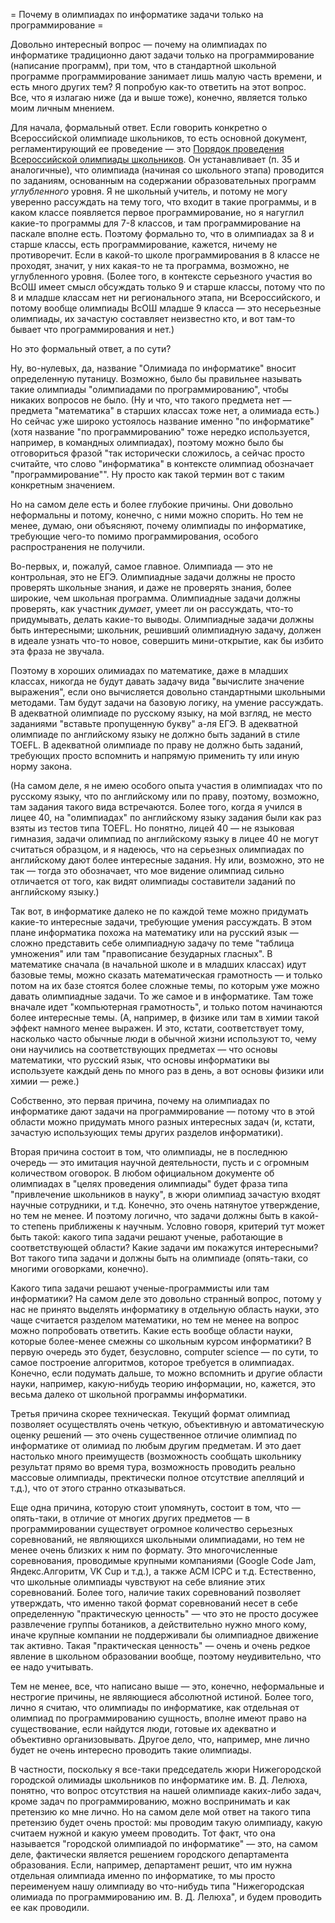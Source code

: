 = Почему в олимпиадах по информатике задачи только на программирование =

Довольно интересный вопрос — почему на олимпиадах по информатике традиционно дают задачи только на программирование (написание программ), 
при том, что в стандартной школьной программе программирование занимает лишь малую часть времени, и есть много других тем? Я попробую как-то ответить на этот вопрос. Все, что я излагаю ниже (да и выше тоже), конечно, является только моим личным мнением.

Для начала, формальный ответ. Если говорить конкретно о Всероссийской олимпиаде школьников, то есть основной документ, 
регламентирующий ее проведение — это 
[Порядок проведения Всероссийской олимпиады школьников](http://base.garant.ru/70575694/908f31cae2381bc116692d85e4fde044/#block_901).
Он устанавливает (п. 35 и аналогичные), что олимпиада (начиная со школьного этапа)
проводится по заданиям, основанным на содержании образовательных программ
*углубленного* уровня. Я не школьный учитель, и потому не могу уверенно рассуждать на тему того, что входит в такие программы,
и в каком классе появляется первое программирование, но я нагуглил какие-то программы для 7-8 классов, 
и там программирование на паскале вполне есть. Поэтому формально то, что в олимпиадах за 8 и старше классы, есть программирование,
кажется, ничему не противоречит. Если в какой-то школе программирования в 8 классе не проходят, значит, у них какая-то не та программа,
возможно, не углубленного уровня. (Более того, в контексте серьезного участия во ВсОШ имеет смысл обсуждать только 9 и старше классы,
потому что по 8 и младше классам нет ни регионального этапа, ни Всероссийского, и потому вообще олимпиады ВсОШ младше 9 класса — 
это несерьезные олимпиады, их зачастую составляет неизвестно кто, и вот там-то бывает что программирования и нет.)

Но это формальный ответ, а по сути?

Ну, во-нулевых, да, название "Олимиада по информатике" вносит определенную путаницу. Возможно, было бы правильнее называть такие олимпиады
"олимпиадами по программированию", чтобы никаких вопросов не было. (Ну и что, что такого предмета нет — предмета "математика" в старших 
классах тоже нет, а олимиада есть.) Но сейчас уже широко устоялось название именно "по информатике" (хотя название "по программированию" 
тоже нередко используется, например, в командных олимпиадах), поэтому можно было бы отговориться фразой "так исторически сложилось,
а сейчас просто считайте, что слово "информатика" в контексте олимпиад обозначает "программирование"". Ну просто как такой термин
вот с таким конкретным значением.

Но на самом деле есть и более глубокие причины. Они довольно неформальны и потому, конечно, с ними можно спорить. Но тем не менее,
думаю, они объясняют, почему олимпиады по информатике, требующие чего-то помимо программирования, особого распространения не получили.

Во-первых, и, пожалуй, самое главное. Олимпиада — это не контрольная, это не ЕГЭ. Олимпиадные задачи должны не просто проверять 
школьные знания, и даже не проверять знания, более широкие, чем школьная программа. Олимпиадные задачи должны проверять,
как участник *думает*, умеет ли он рассуждать, что-то придумывать, делать какие-то выводы.
Олимпиадные задачи должны быть интересными; школьник, решивший олимпиадную задачу, должен в идеале узнать что-то новое, совершить
мини-открытие, как бы избито эта фраза не звучала.

Поэтому в хороших олимиадах по математике, даже в младших классах, никогда не будут давать задачу вида "вычислите значение выражения", 
если оно вычисляется довольно стандартными школьными методами. Там будут задачи на базовую логику, на умение рассуждать.
В адекватной олимпиаде по русскому языку, на мой взгляд, не место заданиями "вставьте пропущенную букву" а-ля ЕГЭ.
В адекватной олимпиаде по английскому языку не должно быть заданий в стиле TOEFL.
В адекватной олимпиаде по праву не должно быть заданий, требующих просто вспомнить и напрямую применить ту или иную норму закона.

(На самом деле, я не имею особого опыта участия в олимпиадах что по русскому языку, что по английскому или по праву, поэтому,
возможно, там задания такого вида встречаются. Более того, когда я учился в лицее 40, на "олимпиадах" по английскому языку задания
были как раз взяты из тестов типа TOEFL. Но понятно, лицей 40 — не языковая гимназия, задачи олимпиад по английскому языку в лицее 40 
не могут считаться образцом, и я надеюсь, что на серьезных олимпиадах по английскому дают более интересные задания.
Ну или, возможно, это не так — тогда это обозначает, что мое видение олимпиад сильно отличается от того, как видят олимпиады
составители заданий по английскому языку.)

Так вот, в информатике далеко не по каждой теме можно придумать какие-то интересные задачи, требующие умения рассуждать. 
В этом плане информатика похожа на математику или на русский язык — сложно представить себе олимпиадную задачу по теме 
"таблица умножения" или там "правописание безударных гласных". В математике сначала (в начальной школе и в младших классах) идут 
базовые темы, можно сказать математическая грамотность — и только потом на их базе стоятся более сложные темы, по которым уже можно 
давать олимпиадные задачи. То же самое и в информатике. Там тоже вначале идет "компьютерная грамотность", и только потом
начинаются более интересные темы. (А, например, в физике или там в химии такой эффект намного менее выражен. И это, кстати,
соответствует тому, насколько часто обычные люди в обычной жизни используют то, чему они научились на соответствующих предметах
— что основы математики, что русский язык, что основы информатики вы используете каждый день по много раз в день,
а вот основы физики или химии — реже.)

Собственно, это первая причина, почему на олимпиадах по информатике дают задачи на программирование — потому что в этой области можно 
придумать много разных интересных задач (и, кстати, зачастую использующих темы других разделов информатики). 

Вторая причина состоит в том, что олимпиады, не в последнюю очередь — это имитация научной деятельности, 
пусть и с огромным количеством оговорок. В любом официальном документе об олимпиадах в "целях проведения олимпиады" будет фраза типа 
"привлечение школьников в науку", в жюри олимпиад зачастую входят научные сотрудники, и т.д. Конечно, это очень натянутое утверждение, 
но тем не менее. И поэтому логично, что задачи должны быть в какой-то степень приближены к научным. Условно говоря, критерий тут может 
быть такой: какого типа задачи решают ученые, работающие в соответствующей области? Какие задачи им покажутся интересными? Вот такого 
типа задачи и должны быть на олимпиаде (опять-таки, со многими оговорками, конечно). 

Какого типа задачи решают ученые-программисты или там информатики? На самом деле это довольно странный вопрос, потому у нас не принято 
выделять информатику в отдельную область науки, это чаще считается разделом математики, но тем не менее на вопрос можно попробовать
ответить. Какие есть вообще области науки, которые более-менее смежны со школьным курсом информатики? В первую очередь это будет, 
безусловно, computer science — по сути, то самое построение алгоритмов, которое требуется в олимпиадах. Конечно, если подумать дальше,
то можно вспомнить и другие области науки, например, какую-нибудь теорию информации, но, кажется, это весьма далеко от школьной 
программы информатики.

Третья причина скорее техническая. Текущий формат олимпиад позволяет осуществлять очень четкую, объективную и автоматическую оценку 
решений — это очень существенное отличие олимпиад по информатике от олимиад по любым другим предметам. И это дает настолько много 
преимуществ (возможность сообщать школьнику результат прямо во время тура, возможность проводить реально массовые олимпиады, 
пректически полное отсутствие апелляций и т.д.), что от этого странно отказываться.

Еще одна причина, которую стоит упомянуть, состоит в том, что — опять-таки, в отличие от многих других предметов — в программировании
существует огромное количество серьезных соревнований, не являющихся школьными олимпиадами, но тем не менее очень близких к ним по 
формату. Это многочисленные соревнования, проводимые крупными компаниями (Google Code Jam, Яндекс.Алгоритм, VK Cup и т.д.), 
а также ACM ICPC и т.д. Естественно, что школьные олимпиады чувствуют на себе влияние этих соревнований. Более того,
наличие таких соревнований позволяет утверждать, что именно такой формат соревнований несет в себе определенную
"практическую ценность" — что это не просто досужее развлечение группы ботаников, а действительно нужно много кому, иначе 
крупные компании не поддерживали бы олимпиадное движение так активно. Такая "практическая ценность" — очень и очень редкое явление в 
школьном образовании вообще, поэтому неудивительно, что ее надо учитывать.

Тем не менее, все, что написано выше — это, конечно, неформальные и нестрогие причины, не являющиеся абсолютной истиной. Более того,
лично я считаю, что олимпиады по информатике, как отдельная от олимпиад по программированию сущность, вполне имеют право на 
существование, если найдутся люди, готовые их адекватно и объективно организовывать. 
Другое дело, что, например, мне лично будет не очень интересно проводить такие олимпиады. 

В частности, поскольку я все-таки председатель жюри Нижегородской городской олимиады школьников по информатике им. В. Д. Лелюха, 
понятно, что вопрос отсутствия на нашей олимпиаде каких-либо задач, кроме задач по программированию, можно воспринимать и как претензию 
ко мне лично. Но на самом деле мой ответ на такого типа претензию будет очень простой: мы проводим такую олимпиаду, какую
считаем нужной и какую умеем проводить. Тот факт, что она называется "городской олимпиадой по информатике" — это, на самом деле,
фактически является решением городского департамента образования. Если, например, департамент решит, что им нужна отдельная
олимпиада именно по информатике, то мы просто переименуем нашу олимпиаду во что-нибудь типа "Нижегородская олимиада по программированию
им. В. Д. Лелюха", и будем проводить ее как проводили.
